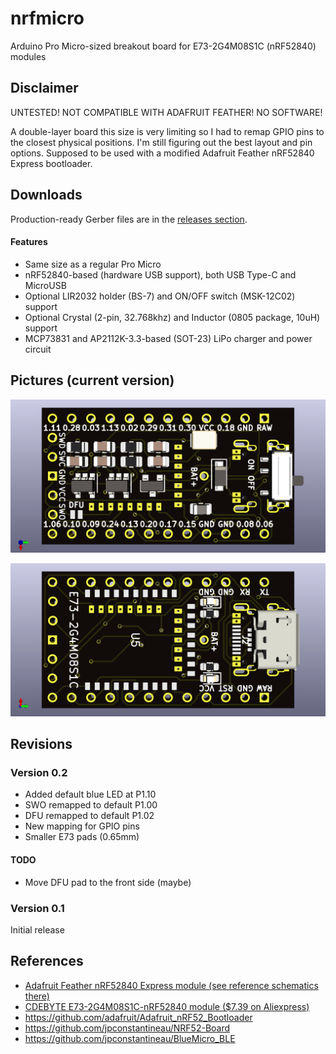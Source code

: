 # nrfmicro

Arduino Pro Micro-sized breakout board for E73-2G4M08S1C (nRF52840) modules

## Disclaimer

UNTESTED! NOT COMPATIBLE WITH ADAFRUIT FEATHER! NO SOFTWARE!

A double-layer board this size is very limiting so I had to remap GPIO pins to the closest physical positions.
I'm still figuring out the best layout and pin options.
Supposed to be used with a modified Adafruit Feather nRF52840 Express bootloader.

## Downloads

Production-ready Gerber files are in the [releases section](https://github.com/joric/nrfmicro/releases).

#### Features

* Same size as a regular Pro Micro
* nRF52840-based (hardware USB support), both USB Type-C and MicroUSB
* Optional LIR2032 holder (BS-7) and ON/OFF switch (MSK-12C02) support
* Optional Crystal (2-pin, 32.768khz) and Inductor (0805 package, 10uH) support
* MCP73831 and AP2112K-3.3-based (SOT-23) LiPo charger and power circuit

## Pictures (current version)

![](front.png)

![](back.png)

## Revisions

### Version 0.2

* Added default blue LED at P1.10
* SWO remapped to default P1.00
* DFU remapped to default P1.02
* New mapping for GPIO pins
* Smaller E73 pads (0.65mm)

#### TODO

* Move DFU pad to the front side (maybe)

### Version 0.1

Initial release

## References

* [Adafruit Feather nRF52840 Express module (see reference schematics there)](https://www.adafruit.com/product/4062)
* [CDEBYTE E73-2G4M08S1C-nRF52840 module ($7.39 on Aliexpress)](https://www.aliexpress.com/item//32944356249.html)
* https://github.com/adafruit/Adafruit_nRF52_Bootloader
* https://github.com/jpconstantineau/NRF52-Board
* https://github.com/jpconstantineau/BlueMicro_BLE
